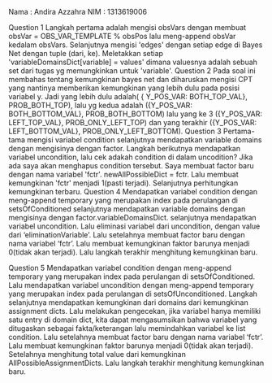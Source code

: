 Nama : Andira Azzahra
NIM : 1313619006

Question 1
Langkah pertama adalah mengisi obsVars dengan membuat obsVar = OBS_VAR_TEMPLATE % obsPos lalu meng-append obsVar kedalam obsVars. Selanjutnya mengisi 'edges' dengan setiap edge di Bayes Net dengan tuple (dari, ke). Meletakkan setiap 'variableDomainsDict[variable] = values' dimana valuesnya adalah sebuah set dari tugas yg memungkinkan untuk 'variable'.
Question 2
Pada soal ini membahas tentang kemungkinan bayes net dan diharuskan mengisi CPT yang nantinya memberikan kemungkinan yang lebih dulu pada posisi variabel y. Jadi yang lebih dulu adalah( { Y_POS_VAR: BOTH_TOP_VAL}, PROB_BOTH_TOP), lalu yg kedua adalah ({Y_POS_VAR: BOTH_BOTTOM_VAL}, PROB_BOTH_BOTTOM) lalu yang ke 3 ({Y_POS_VAR: LEFT_TOP_VAL}, PROB_ONLY_LEFT_TOP) dan yang terakhir ({Y_POS_VAR: LEFT_BOTTOM_VAL}, PROB_ONLY_LEFT_BOTTOM).
Question 3
Pertama-tama mengisi variabel condition selanjutnya mendapatkan variable domains dengan mengisinya dengan factor. Langkah berikutnya mendapatkan variabel uncondition, lalu cek adakah condition di dalam uncodition? Jika ada saya akan menghapus condition tersebut. Saya membuat factor baru dengan nama variabel 'fctr'. newAllPossibleDict = fctr. Lalu membuat kemungkinan 'fctr' menjadi 1(pasti terjadi). Selanjutnya perhitungkan kemungkinan terbaru.
Question 4
Mendapatkan variabel condition dengan meng-append temporary yang merupakan index pada perulangan di setsOfConditioned selanjutnya mendapatkan variable domains dengan mengisinya dengan factor.variableDomainsDict. selanjutnya mendapatkan variabel uncondition. Lalu eliminasi variabel dari uncondition, dengan value dari ‘eliminationVariable’. Lalu setelahnya membuat factor baru dengan nama variabel ‘fctr’. Lalu membuat kemungkinan faktor barunya menjadi 0(tidak akan terjadi). Lalu langkah terakhir menghitung kemungkinan baru.

Question 5
Mendapatkan variabel condition dengan meng-append temporary yang merupakan index pada perulangan di setsOfConditioned. Lalu mendapatkan variabel uncondition dengan meng-append temporary yang merupakan index pada perulangan di setsOfUnconditioned. Langkah selanjutnya mendapatkan kemungkinan dari domains dari kemungkinan assignment dicts. Lalu melakukan pengecekan, jika variabel hanya memiliki satu entry di domain dict, kita dapat mengasumsikan bahwa variabel yang ditugaskan sebagai fakta/keterangan lalu memindahkan variabel ke list condition.  Lalu setelahnya membuat factor baru dengan nama variabel ‘fctr’. Lalu membuat kemungkinan faktor barunya menjadi 0(tidak akan terjadi). Setelahnya menghitung total value dari kemungkinan AllPossibleAssignmentDicts. Lalu langkah terakhir menghitung kemungkinan baru.

